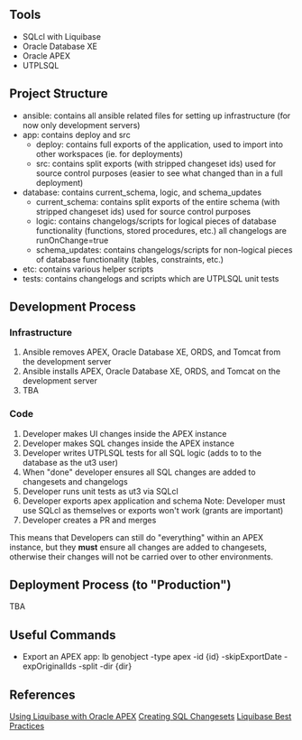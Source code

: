 ## Tools

- SQLcl with Liquibase
- Oracle Database XE
- Oracle APEX
- UTPLSQL

## Project Structure

- ansible: contains all ansible related files for setting up infrastructure (for now only development servers)
- app: contains deploy and src
    - deploy: contains full exports of the application, used to import into other workspaces (ie. for deployments)
    - src: contains split exports (with stripped changeset ids) used for source control purposes (easier to see what changed than in a full deployment)
- database: contains current_schema, logic, and schema_updates
    - current_schema: contains split exports of the entire schema (with stripped changeset ids) used for source control purposes
    - logic: contains changelogs/scripts for logical pieces of database functionality (functions, stored procedures, etc.) all changelogs are runOnChange=true
    - schema_updates: contains changelogs/scripts for non-logical pieces of database functionality (tables, constraints, etc.) 
- etc: contains various helper scripts 
- tests: contains changelogs and scripts which are UTPLSQL unit tests

## Development Process

### Infrastructure

1. Ansible removes APEX, Oracle Database XE, ORDS, and Tomcat from the development server 
2. Ansible installs APEX, Oracle Database XE, ORDS, and Tomcat on the development server
3. TBA

### Code

1. Developer makes UI changes inside the APEX instance
2. Developer makes SQL changes inside the APEX instance
3. Developer writes UTPLSQL tests for all SQL logic (adds to to the database as the ut3 user)
4. When "done" developer ensures all SQL changes are added to changesets and changelogs
5. Developer runs unit tests as ut3 via SQLcl
6. Developer exports apex application and schema 
    Note: Developer must use SQLcl as themselves or exports won't work (grants are important)
7. Developer creates a PR and merges

This means that Developers can still do "everything" within an APEX instance, but they **must** ensure all changes are added to changesets, otherwise their changes will not be carried over to other environments.

## Deployment Process (to "Production")

TBA

## Useful Commands

- Export an APEX app: lb genobject -type apex -id {id} -skipExportDate -expOriginalIds -split -dir {dir}

## References

[Using Liquibase with Oracle APEX](https://oracle-base.com/articles/misc/liquibase-deploying-oracle-application-express-apex-applications)
[Creating SQL Changesets](https://docs.liquibase.com/concepts/changelogs/sql-format.html)
[Liquibase Best Practices](https://docs.liquibase.com/concepts/bestpractices.html)